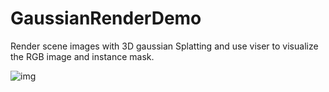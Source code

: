 # GaussianRenderDemo

Render scene images with 3D gaussian Splatting and use viser to visualize the RGB image and instance mask.

![img](https://github.com/Kevinatil/GaussianRenderDemo/blob/main/media/demo.gif)

